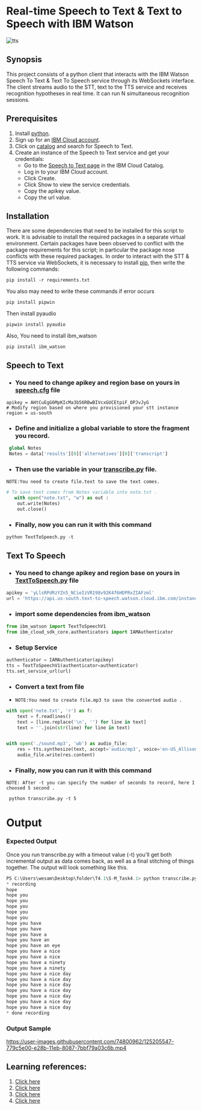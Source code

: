 # Real-time Speech to Text & Text to Speech with IBM Watson 
![tts](https://user-images.githubusercontent.com/74800962/125203252-55e9a980-e280-11eb-8fe5-7f62ef2a89a1.png)

## Synopsis
This project consists of a python client that interacts with the IBM Watson Speech To Text  & Text To Speech service through its WebSockets interface. The client streams audio to the STT,  text to the TTS service and receives recognition hypotheses in real time. It can run N simultaneous recognition sessions.
## Prerequisites
1. Install [python](https://www.python.org/downloads/).
2. Sign up for an [IBM Cloud account](https://cloud.ibm.com/registration).
3. Click on [catalog](https://cloud.ibm.com/catalog/services/speech-to-text) and search for Speech to Text.
4. Create an instance of the Speech to Text service and get your credentials:
    * Go to the [Speech to Text page](https://cloud.ibm.com/catalog/services/speech-to-text) in the IBM Cloud Catalog.
    * Log in to your IBM Cloud account.
    * Click Create.
    * Click Show to view the service credentials.
    * Copy the apikey value.
    * Copy the url value.
    
## Installation
There are some dependencies that need to be installed for this script to work. It is advisable to install the required packages in a separate virtual environment. Certain packages have been observed to conflict with the package requirements for this script; in particular the package nose conflicts with these required packages. In order to interact with the STT & TTS service via WebSockets, it is necessary to install [pip](https://pip.pypa.io/en/stable/installing/), then write the following commands:
```
pip install -r requirements.txt
```
You also may need to write these commands if error occurs 
```
pip install pipwin
```
Then install pyaudio 
```
pipwin install pyaudio
```
Also, You need to install ibm_watson 
```
pip install ibm_watson
```

## Speech to Text 
* ### You need to change **apikey** and **region** base on yours in [speech.cfg](https://github.com/wesamhamad/Real-time-Speech-to-Text-Text-to-Speech-with/blob/main/speech.cfg) file
```
apikey = AHtCuEgG6MpKIcMa3b56RBwBIVcxGUCEtpiF_OPJvJyG
# Modify region based on where you provisioned your stt instance
region = us-south
```
* ### Define and initialize a global variable to store the fragment you record. 
```python
 global Notes
 Notes = data['results'][0]['alternatives'][0]['transcript']
```

* ### Then use the variable in your [transcribe.py](https://github.com/wesamhamad/Real-time-Speech-to-Text-Text-to-Speech-with/blob/main/transcribe.py) file.

``
NOTE:You need to create file.text to save the text comes.
``

 ```python
 # To save text comes from Notes variable into note.txt . 
    with open("note.txt", "w") as out :
     out.write(Notes)
     out.close()
```

* ### Finally, now you can run it with this command  
```
python TextToSpeech.py -t 
```
## Text To Speech
* ### You need to change **apikey** and **region** base on yours in [TextToSpeech.py](https://github.com/wesamhamad/Real-time-Speech-to-Text-Text-to-Speech-with/blob/main/TextToSpeech.py) file
```python
apikey = 'yLlsRPdRzYZn5_NCieIzVR198v92K4f6HDPRxZIAFzml'
url = 'https://api.us-south.text-to-speech.watson.cloud.ibm.com/instances/23939e8f-468c-4f3d-8eb5-8760b7d7033e'
```
* ### import some dependencies from ibm_watson 
```python
from ibm_watson import TextToSpeechV1
from ibm_cloud_sdk_core.authenticators import IAMAuthenticator
```
* ### Setup Service 
```python
authenticator = IAMAuthenticator(apikey)
tts = TextToSpeechV1(authenticator=authenticator)
tts.set_service_url(url)
```
* ### Convert a text from file 
* ``
NOTE:You need to create file.mp3 to save the converted audio .
``

```python
with open('note.txt', 'r') as f:
    text = f.readlines()
    text = [line.replace('\n', '') for line in text]
    text = ''.join(str(line) for line in text)


with open('./sound.mp3', 'wb') as audio_file:
    res = tts.synthesize(text, accept='audio/mp3', voice='en-US_AllisonV3Voice').get_result()
    audio_file.write(res.content)
```

* ### Finally, now you can run it with this command  
``
NOTE: After -t you can specify the number of seconds to record, here I choosed 5 second .
``
```
 python transcribe.py -t 5
```

# Output 
### Expected Output
Once you run transcribe.py with a timeout value (-t) you'll get both incremental output as data comes back, as well as a final stitching of things together. The output will look something like this.
```python
PS C:\Users\wesam\Desktop\folder\T4.1\S-M_Task4.1> python transcribe.py -t 5
* recording
hope 
hope you 
hope you 
hope you 
hope you 
hope you 
hope you have
hope you have
hope you have a
hope you have an
hope you have an eye
hope you have a nice
hope you have a nice
hope you have a ninety
hope you have a ninety
hope you have a nice day
hope you have a nice day
hope you have a nice day
hope you have a nice day
hope you have a nice day
hope you have a nice day
hope you have a nice day
* done recording
```
### Output Sample
https://user-images.githubusercontent.com/74800962/125205547-779c5e00-e28b-11eb-8087-7bbf79a03c6b.mp4

## Learning references:
1. [Click here](https://www.youtube.com/watch?v=YCyuZM454_I)
2. [Click here](https://www.youtube.com/watch?v=YCyuZM454_I&t=14s)
3. [Click here](https://www.youtube.com/watch?v=8k8S5ruFAUs&t=528s)
4. [Click here](https://github.com/watson-developer-cloud)
